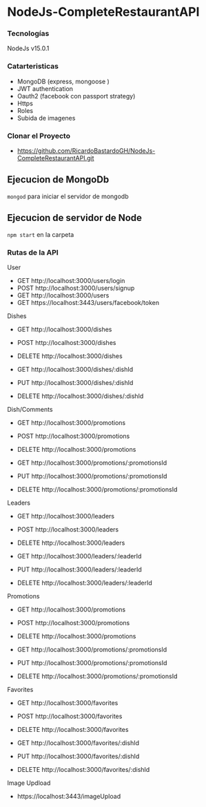 # NodeJs-CompleteRestaurantAPI

### Tecnologías
NodeJs v15.0.1

### Catarteristicas 
- MongoDB (express, mongoose )
- JWT authentication
- Oauth2 (facebook con passport strategy)
- Https 
- Roles
- Subida de imagenes

### Clonar el Proyecto 
- https://github.com/RicardoBastardoGH/NodeJs-CompleteRestaurantAPI.git

## Ejecucion de MongoDb

`mongod` para iniciar el servidor de mongodb

## Ejecucion de servidor de Node

`npm start` en la carpeta

### Rutas de la API

User
- GET http://localhost:3000/users/login
- POST http://localhost:3000/users/signup
- GET http://localhost:3000/users
- GET https://localhost:3443/users/facebook/token

Dishes
- GET http://localhost:3000/dishes
- POST http://localhost:3000/dishes
- DELETE http://localhost:3000/dishes

- GET http://localhost:3000/dishes/:dishId
- PUT http://localhost:3000/dishes/:dishId
- DELETE http://localhost:3000/dishes/:dishId

Dish/Comments
- GET http://localhost:3000/promotions
- POST http://localhost:3000/promotions
- DELETE http://localhost:3000/promotions

- GET http://localhost:3000/promotions/:promotionsId
- PUT http://localhost:3000/promotions/:promotionsId
- DELETE http://localhost:3000/promotions/:promotionsId

Leaders
- GET http://localhost:3000/leaders
- POST http://localhost:3000/leaders
- DELETE http://localhost:3000/leaders

- GET http://localhost:3000/leaders/:leaderId
- PUT http://localhost:3000/leaders/:leaderId
- DELETE http://localhost:3000/leaders/:leaderId

Promotions
- GET http://localhost:3000/promotions
- POST http://localhost:3000/promotions
- DELETE http://localhost:3000/promotions

- GET http://localhost:3000/promotions/:promotionsId
- PUT http://localhost:3000/promotions/:promotionsId
- DELETE http://localhost:3000/promotions/:promotionsId

Favorites
- GET http://localhost:3000/favorites
- POST http://localhost:3000/favorites
- DELETE http://localhost:3000/favorites

- GET http://localhost:3000/favorites/:dishId
- PUT http://localhost:3000/favorites/:dishId
- DELETE http://localhost:3000/favorites/:dishId

Image Updload
- https://localhost:3443/imageUpload






